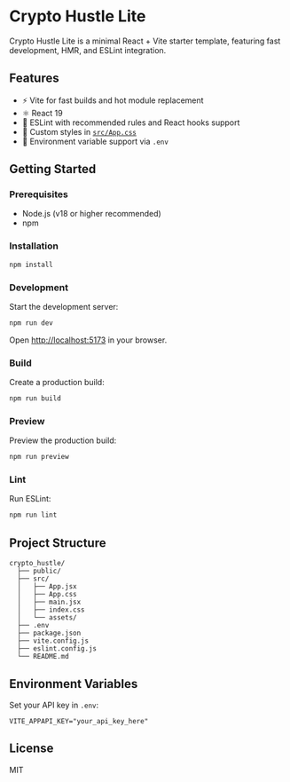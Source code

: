 # Crypto Hustle Lite

Crypto Hustle Lite is a minimal React + Vite starter template, featuring fast development, HMR, and ESLint integration.

## Features

- ⚡️ Vite for fast builds and hot module replacement
- ⚛️ React 19
- 🧹 ESLint with recommended rules and React hooks support
- 🎨 Custom styles in [`src/App.css`](src/App.css)
- 🔑 Environment variable support via `.env`

## Getting Started

### Prerequisites

- Node.js (v18 or higher recommended)
- npm

### Installation

```sh
npm install
```

### Development

Start the development server:

```sh
npm run dev
```

Open [http://localhost:5173](http://localhost:5173) in your browser.

### Build

Create a production build:

```sh
npm run build
```

### Preview

Preview the production build:

```sh
npm run preview
```

### Lint

Run ESLint:

```sh
npm run lint
```

## Project Structure

```
crypto_hustle/
  ├── public/
  ├── src/
  │   ├── App.jsx
  │   ├── App.css
  │   ├── main.jsx
  │   ├── index.css
  │   └── assets/
  ├── .env
  ├── package.json
  ├── vite.config.js
  ├── eslint.config.js
  └── README.md
```

## Environment Variables

Set your API key in `.env`:

```
VITE_APPAPI_KEY="your_api_key_here"
```

## License

MIT
